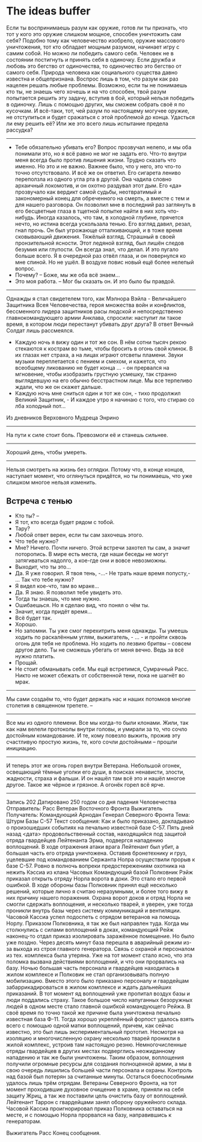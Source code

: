 # The ideas buffer
Если ты воспринимаешь разум как оружие, готов ли ты признать, что тот у кого это оружие слишком мощное, способен уничтожить сам себя? Подобно тому как человечество изобрело, оружие массового уничтожения, тот кто обладает мощным разумом, начинает игру с самим собой. Но можно ли победить самого себя. Человек не в состоянии постигнуть и принять себя в одиночку. Если дружба и любовь это бегство от одиночества, то одиночество это бегство от самого себя. Природа человека как социального существа давно известна и общепризнана. Воспрос лишь в том, что разум как раз нацелен решать любые проблемы. Возможно, если ты не понимаешь кто ты, не знаешь чего хочешь и на что способен, твой разум попытается решить эту задачу, вступив в бой, который нельзя победить в одиночку. Лишь с помощью других, мы сможем собрать своё я по кусочкам. И всё-таки, тот, чей разум по настоящему могучее оружие, не отступиться и будет сражаться с этой проблемой до конца. Удасться ли ему решить её? Или же это всего лишь испытание предела рассудка?

---

- Тебе обязательно убивать его?
Вопрос прозвучал нелепо, и мы оба понимали это, но я всё равно не мог не задать его. Что-то внутри меня всегда было против лишения жизни. Трудно сказать что именно. Но это и не важно. Важнее было, что у него, это что-то точно отсутствовало.
И всё же он ответил. Его сигарета лениво переползла из одного угла рта в другой. Она чадила словно архаичный локомотив, и он охотно раздувал этот дым.
Его «да» прозвучало как вердикт самой судьбы, неотвратимый и закономерный конец  для обреченного на смерть, а вместе с тем и для нашего разговора.
Он позволил мне в последний раз заглянуть в его бесцветные глаза в тщетной попытке найти в них хоть что-нибудь. Иногда казалось, что там, в холодной глубине, прячется нечто, но истина всегда ускользала тенью. Его взгляд давил, резал, гнал прочь. Он был угрожающе отталкивающий, и в тоже время сковывающий движения. 
Тяжёлый взгляд. Страшный в своей пронзительной ясности. Этот ледяной взгляд, был лишён следов безумия или глупости. Он всегда знал, что делал. И это пугало больше всего.
Я в очередной раз отвёл глаза, и он повернулся ко мне спиной. Но не ушёл. В воздухе повис новый ещё более нелепый вопрос.
- Почему? –
Боже, мы же оба всё знаем…
- Это моя работа. – Мог бы сказать он. И это было бы правдой.

---

Однажды я стал свидетелем того, как Мэлнора Вэйла - Величайшего Защитника Всея Человечества, героя множества войн и конфликтов, бессменного лидера защитников расы людской и непосредственно главнокомандующего армии Анклава,  спросили: наступит ли такое время, в котором люди перестанут убивать друг друга?
В ответ Вечный Солдат лишь рассмеялся.
- Каждую ночь я вижу один и тот же сон. В нём сотни тысяч рекою стекаются к кострам во тьме, чтобы бросить в огонь свой клинок. В их глазах нет страха, а на лицах играют отсветы пламени. Звуки музыки переплетается с пением и смехом, и кажется, что всеобщему ликованию не будет конца … - он прервался на мгновение, чтобы изобразить грустную усмешку, так странно выглядевшую на его обычно бесстрастном лице. Мы все терпеливо ждали, что же он скажет дальше.
- Каждую ночь мне сниться один и тот же сон, - тихо продолжил Великий Защитник, - И каждое утро я начинаю с того, что стираю со лба холодный пот... 

Из дневников Верховного Мудреца Энрино

---

На пути к силе стоит боль. Превозмоги её и станешь сильнее.

---

Хороший день, чтобы умереть.

---

Нельзя смотреть на жизнь без оглядки. Потому что, в конце концов, наступает момент, что оглянуться придётся, но ты понимаешь, что уже слишком многое нельзя изменить.



## Встреча с тенью
- Кто ты? –
- Я тот, кто всегда будет рядом с тобой.
- Тару?
- Любой ответ верен, если ты сам захочешь этого.
- Что тебе нужно?
- Мне? Ничего. Почти ничего. Этой встречи захотел ты сам, а значит поторопись. В мире есть места, где наши беседы не могут затягиваться надолго, а кое-где они и вовсе невозможны.
- Выходит, что ты это…
- Да. Я уже говорил. Я твоя тень, -…- Не трать наше время попусту,- … Так что тебе нужно?
- Я видел кое-что, там во мраке…
- Да. Я знаю. Я позволил тебе увидеть это.
- Тогда ты знаешь, что мне нужно.
- Ошибаешься. Но я сделаю вид, что понял о чём ты.
- Значит, когда придёт время…
- Всё будет так.
- Хорошо.
- Но запомни. Ты уже смог перехитрить меня однажды. Ты умеешь ходить по раскалённым углям, выжигатель, - … - и пройти сквозь огонь для тебя не проблема. Но ходить по лезвию бритвы – совсем другое дело. Ты не сможешь убегать от меня вечно. Ведь за всё нужно платить.
- Прощай.
- Не стоит обманывать себя. Мы ещё встретимся, Сумрачный Расс. Никто не может сбежать от собственной тени, пока не шагнёт во мрак.

---


Мы сами создаём то, что будет держать нас и наших потомков многие столетия в священном трепете. –

---

Все мы из одного племени. Все мы когда-то были клонами. Жили, так как нам велели протоколы внутри головы, и умирали за то, что сочло достойным командование. И те, кому повезло выжить, прожив эту счастливую простую жизнь, те, кого сочли достойными – прошли инициацию.

---

И теперь этот же огонь горел внутри Ветерана. Небольшой огонек, освещающий тёмные уголки его души, в поисках ненависти, злости, жадности, страха и фальши. И он нашёл там всё это и нашёл многое другое. Такое же чёрное и грязное. А огонёк горел всё ярче.

---

Запись 202
Датировано 250 годом со дня падения Человечества
Отправитель: Расс Ветеран Восточного Фронта Выжигатель
Получатель:  Командующий Арнодан Генерал Северного Фронта
Тема: Штурм Базы С-57
Текст сообщения:
Как и было приказано, докладываю о произошедших событиях на печально известной базе С-57.
Пять дней назад <дата> продовольственный состав, находящийся под защитой отряда гвардейцев Лейтенанта Эрма, подвергся нападению воплощений. В ходе отражения атаки врага Лейтенант был убит, а большая часть его отряда уничтожена. Оставив бронетехнику и груз, уцелевшие под командованием Сержанта Нолра осуществили прорыв к базе С-57.
Ровно в полночь вопреки предостережениям охотника на нежить Кэссиа из клана Часовых Командующий базой Полковник Рэйж приказал открыть отряду Норла ворота в доки. Это стало его первой ошибкой. В ходе обороны базы Полковник принял ещё несколько решений, которые лично я считаю неразумными, и более того вижу в них причину нашего поражения.
Охрана ворот доков и отряд Норла не смогли сдержать воплощения, и несколько тварей, я уверен, уже тогда проникли внутрь базы через систему коммуникаций и вентиляции. Часовой Кассиа успел подоспеть с отрядом ветеранов на помощь Норлу. Приказом Полковника, я так же был направлен туда. Когда мы столкнулись с силами воплощений в доках, командующий Рейж наконец-то отдал приказ изолировать заражённое помещение. Но было уже поздно.
Через десять минут база перешла в аварийный режим из-за выхода из строя главного генератора. Связь с охраной и персоналом из тех. комплекса была утеряна. Уже на тот момент стало ясно, что эта поломка вызвана действиями воплощений, и что они прорвались на базу.
Ночью большая часть персонала и гвардейцев находилась в жилом комплексе и Полковик не стал организовывать полную мобилизацию. Вместо этого было приказано персоналу и гвардейцам забаррикадироваться в жилом комплексе и ждать дальнейших приказаний. В тот момент яд воплощений уже пропитал воздух базы и люди поддались страху. Такое большое число напуганных безоружных людей в одном месте стало главной ошибкой командующего Рейжа. В своё время по точно такой же причине была уничтожена печально известная база Ф-11. Тогда хорошо укреплённый форпост удалось взять всего с помощью одной матки воплощений, причем, как сейчас известно, это был лишь экспериментальный прототип.
Несмотря на изоляцию и многочисленную охрану несколько тварей проникли в жилой комплекс, устроив там настоящую резню. Немногочисленные отряды гвардейцев в других местах подверглись неожиданному нападению и так же были уничтожены. Таким образом, воплощения получили огромные ресурсы для создания полноценной армии, а мы в свою очередь лишились большей части персонала и охраны. Контроль над базой был потерян за считанные минуты.
Остаться боеспособными удалось лишь трём отрядам. Ветераны Северного Фронта, на тот момент проходившие духовное очищение в храме, приняли на себя защиту Жриц, а так же поставили цель очистить базу от воплощений. Лейтенант Таррон с гвардейцами занял оборону оружейного склада. Часовой Кассиа проигнорировал приказ Полковника оставаться на месте, и с помощью Норла прорвался на базу, направившись к генераторам.

Выжигатель Расс
Конец сообщения.